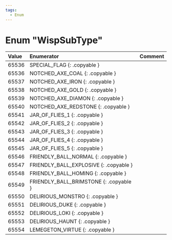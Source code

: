 ```yaml
---
tags:
  - Enum
---
```

# Enum "WispSubType"
|Value|Enumerator|Comment|
|:--|:--|:--|
|65536 |SPECIAL_FLAG {: .copyable } |  |
|65536 |NOTCHED_AXE_COAL {: .copyable } |  |
|65537 |NOTCHED_AXE_IRON {: .copyable } |  |
|65538 |NOTCHED_AXE_GOLD {: .copyable } |  |
|65539 |NOTCHED_AXE_DIAMON {: .copyable } |  |
|65540 |NOTCHED_AXE_REDSTONE {: .copyable } |  |
|65541 |JAR_OF_FLIES_1 {: .copyable } |  |
|65542 |JAR_OF_FLIES_2 {: .copyable } |  |
|65543 |JAR_OF_FLIES_3 {: .copyable } |  |
|65544 |JAR_OF_FLIES_4 {: .copyable } |  |
|65545 |JAR_OF_FLIES_5 {: .copyable } |  |
|65546 |FRIENDLY_BALL_NORMAL {: .copyable } |  |
|65547 |FRIENDLY_BALL_EXPLOSIVE {: .copyable } |  |
|65548 |FRIENDLY_BALL_HOMING {: .copyable } |  |
|65549 |FRIENDLY_BALL_BRIMSTONE {: .copyable } |  |
|65550 |DELIRIOUS_MONSTRO {: .copyable } |  |
|65551 |DELIRIOUS_DUKE {: .copyable } |  |
|65552 |DELIRIOUS_LOKI {: .copyable } |  |
|65553 |DELIRIOUS_HAUNT {: .copyable } |  |
|65554 |LEMEGETON_VIRTUE {: .copyable } |  |
